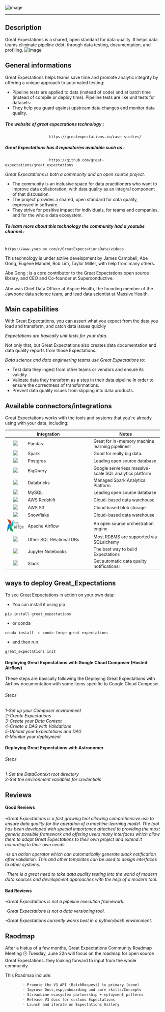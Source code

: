 ![image](https://user-images.githubusercontent.com/98338535/153727108-df667a04-9b26-4dae-878e-356534ffe1b6.png)

_______________________________________________________________________________________________________________________________________________________

## Description

Great Expectations is a shared, open standard for data quality. 
It helps data teams eliminate pipeline debt, through data testing, documentation, and profiling.
![image](https://user-images.githubusercontent.com/98338535/153722159-77cc8e8b-1cc6-49c5-b0c6-fbb356172825.png)


## General informations

Great Expectations helps teams save time and promote analytic integrity by offering a unique approach to automated testing:<br>
- Pipeline tests are applied to data (instead of code) and at batch time (instead of compile or deploy time).
Pipeline tests are like unit tests for datasets: <br>
- They help you guard against upstream data changes and monitor data quality.<br> 

##### The website of great expectations technology : 
                        https://greatexpectations.io/case-studies/  
##### Great Expectations has 4 repositories available such as : 
                        https://github.com/great-expectations/great_expectations 
			
*Great Expectations is both a community and an open source project.*<br>

- The community is an inclusive space for data practitioners who want to improve data collaboration, with data quality as an integral component of that discussion.<br>
- The project provides a shared, open standard for data quality, expressed in software.<br>
- They strive for positive impact for individuals, for teams and companies, and for the whole data ecosystem.<br>

##### To learn more about this technology the community had a youtube channel :
                        https://www.youtube.com/c/GreatExpectationsData/videos 
			
This technology is under active development by James Campbell, Abe Gong, Eugene Mandel, Rob Lim, Taylor Miller, with help from many others.<br>

Abe Gong : is a core contributor to the Great Expectations open source library, and CEO and Co-founder at Superconductive.  
 <br>
Abe was Chief Data Officer at Aspire Health, the founding member of the Jawbone data science team, and lead data scientist at Massive Health.

## Main capabilities

With Great Expectations, you can assert what you expect from the data you load and transform, and catch data issues quickly <br>

*Expectations are basically unit tests for your data.*<br>

Not only that, but Great Expectations also creates data documentation and data quality reports from those Expectations.<br>

*Data science and data engineering teams use Great Expectations to:*<br>

- Test data they ingest from other teams or vendors and ensure its validity. <br>
- Validate data they transform as a step in their data pipeline in order to ensure the correctness of transformations.<br>
- Prevent data quality issues from slipping into data products. 

## Available connectors/integrations

Great Expectations works with the tools and systems that you're already using with your data, including:

<table>
	<thead>
		<tr>
			<th colspan="2">Integration</th>
			<th>Notes</th>
		</tr>
	</thead>
	<tbody>
		<tr><td style="text-align: center; height=40px;"><img height="40" src="https://dev.pandas.io/static/img/pandas.svg" />                                    </td><td style="width: 200px;">Pandas                   </td><td>Great for in-memory machine learning pipelines!</td></tr>
		<tr><td style="text-align: center; height=40px;"><img height="40" src="https://spark.apache.org/images/spark-logo-trademark.png" />                             </td><td style="width: 200px;">Spark                    </td><td>Good for really big data.</td></tr>
		<tr><td style="text-align: center; height=40px;"><img height="40" src="https://wiki.postgresql.org/images/3/30/PostgreSQL_logo.3colors.120x120.png" />          </td><td style="width: 200px;">Postgres                 </td><td>Leading open source database</td></tr>
		<tr><td style="text-align: center; height=40px;"><img height="40" src="https://raw.githubusercontent.com/gist/nelsonauner/be8160f2e576a327bfcde085b334f622/raw/b4ec25dd4d698abdc37e6c1887ec69ddcca1d27d/google_bigquery_logo.svg" /></td><td style="width: 200px;">BigQuery</td><td>Google serverless massive-scale SQL analytics platform</td></tr>
		<tr><td style="text-align: center; height=40px;"><img height="40" src="https://upload.wikimedia.org/wikipedia/commons/6/63/Databricks_Logo.png" /></td><td style="width: 200px;">Databricks</td><td>Managed Spark Analytics Platform</td></tr>
		<tr><td style="text-align: center; height=40px;"><img height="40" src="https://www.mysql.com/common/logos/powered-by-mysql-167x86.png" />                       </td><td style="width: 200px;">MySQL                    </td><td>Leading open source database</td></tr>
		<tr><td style="text-align: center; height=40px;"><img height="40" src="https://www.blazeclan.com/wp-content/uploads/2013/08/Amazon-Redshift-%E2%80%93-11-Key-Points-to-Remember.png" />                 </td><td style="width: 200px;">AWS Redshift             </td><td>Cloud-based data warehouse</td></tr>
		<tr><td style="text-align: center; height=40px;"><img height="40" src="https://braze-marketing-assets.s3.amazonaws.com/images/partner_logos/amazon-s3.png" />   </td><td style="width: 200px;">AWS S3                   </td><td>Cloud based blob storage</td></tr>
		<tr><td style="text-align: center; height=40px;"><img height="40" src="https://www.snowflake.com/wp-content/themes/snowflake/img/snowflake-logo-blue@2x.png" /> </td><td style="width: 200px;">Snowflake                </td><td>Cloud-based data warehouse</td></tr>
		<tr><td style="text-align: center; height=40px;"><img height="40" src="https://raw.githubusercontent.com/apache/airflow/master/docs/apache-airflow/img/logos/wordmark_1.png" /></td><td style="width: 200px;">Apache Airflow           </td><td>An open source orchestration engine</td></tr>
		<tr><td style="text-align: center; height=40px;"><img height="40" src="https://www.sqlalchemy.org/img/sqla_logo.png" />                                         </td><td style="width: 200px;">Other SQL Relational DBs </td><td>Most RDBMS are supported via SQLalchemy</td></tr>
		<tr><td style="text-align: center; height=40px;"><img height="40" src="https://jupyter.org/assets/logos/rectanglelogo-greytext-orangebody-greymoons.svg" />                                             </td><td style="width: 200px;">Jupyter Notebooks        </td><td>The best way to build Expectations</td></tr>
		<tr><td style="text-align: center; height=40px;"><img height="40" src="https://cdn.brandfolder.io/5H442O3W/as/pl546j-7le8zk-5guop3/Slack_RGB.png" />            </td><td style="width: 200px;">Slack                    </td><td> Get automatic data quality notifications!</td></tr>
	</tbody>
</table>


## ways to deploy Great_Expectations
To see Great Expectations in action on your own data:

- You can install it using pip
```
pip install great_expectations
```
- or conda
```
conda install -c conda-forge great-expectations
```
- and then run
```
great_expectations init
```


#### Deploying Great Expectations with Google Cloud Composer (Hosted Airflow)

These steps are basically following the Deploying Great Expectations with Airflow documentation with some items specific to Google Cloud Composer.
###### Steps

*1-Set up your Composer environment*<br>
*2-Create Expectations*<br>
*3-Create your Data Context*<br>
*4-Create a DAG with Validations*<br>
*5-Upload your Expectations and DAG*<br>
*6-Monitor your deployment*<br>
#### Deploying Great Expectations with Astronomer

###### Steps

*1-Set the DataContext root directory*<br>
*2-Set the environment variables for credentials*<br>

## Reviews
#### Good Reviews

*-Great Expectations is a fast growing tool allowing comprehensive use to ensure data quality for the operation of a machine-learning model. The tool has been developed with special importance attached to providing the most generic possible framework and offering users many interfaces which allow them to adapt Great Expectations to their own project and extend it according to their own needs.*

*-Is an action operator which can automatically generate slack notification after validation. This and other templates can be used to design interfaces to other systems.*

*-There is a great need to take data quality testing into the world of modern data sources and development approaches with the help of a modern tool.*

#### Bad Reviews

*-Great Expectations is not a pipeline execution framework.*

*-Great Expectations is not a data versioning tool.*

*-Great Expectations currently works best in a python/bash environment.*

## Raodmap
After a hiatus of a few months, Great Expectations Community Roadmap Meeting 🕒 Tuesday, June 22n will focus on the roadmap for open source Great Expectations. 
they looking forward to input from the whole community. <br> 

This Roadmap include:<br> 

            - Promote the V3 API (BatchRequest) to primary (done)
            - Improve Docs,esp,onboarding and core skills/Concepts
            - StreamLine ecosystem partnership + eployment patterns
            - Release V3 docs for customs Expectations 
            - Launch and iterate on Expectations Gallery

